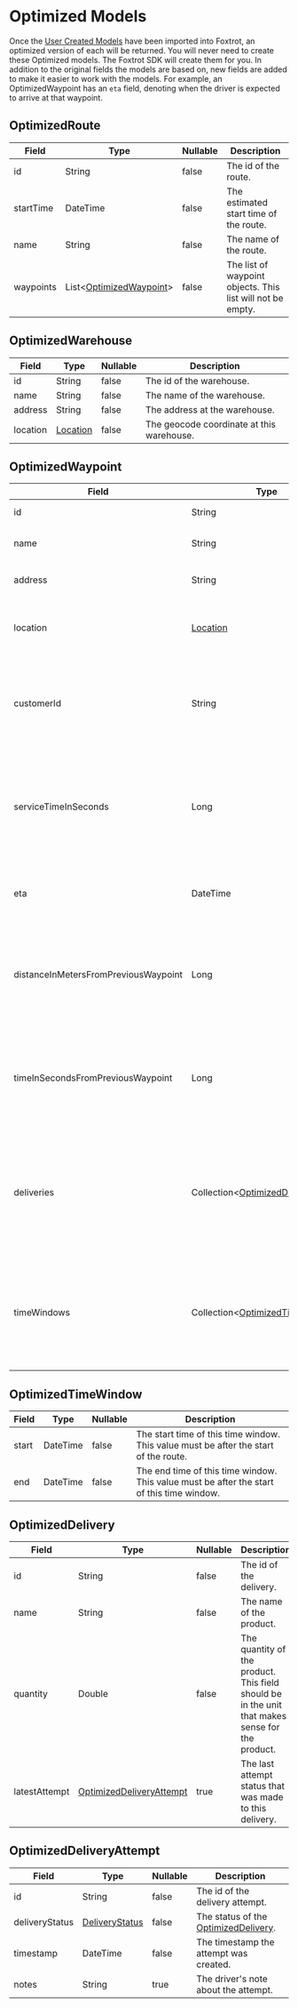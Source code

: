 # Optimized Models

Once the [User Created Models](#user-created-models) have been imported into Foxtrot, an optimized version of
each will be returned. You will never need to create these Optimized models. The Foxtrot SDK will create them for you. In addition to the original fields the models are based on, new fields are added to make it easier to work with the models. For example, an OptimizedWaypoint has an `eta` field, denoting when the driver is expected to arrive at that waypoint.

## OptimizedRoute

| Field                     | Type                                           | Nullable | Description
|---------------------------|------------------------------------------------|----------|-------------
| id                        | String                                         | false    | The id of the route.
| startTime                 | DateTime                                       | false    | The estimated start time of the route.
| name                      | String                                         | false    | The name of the route.
| waypoints                 | List<[OptimizedWaypoint](#optimizedwaypoint)>  | false    | The list of waypoint objects. This list will not be empty.


## OptimizedWarehouse

| Field                     | Type                             | Nullable | Description
|---------------------------|----------------------------------|----------|------------
| id                        | String  	                       | false    | The id of the warehouse.
| name                      | String                           | false    | The name of the warehouse.
| address                   | String                           | false    | The address at the warehouse.
| location                  | [Location](#location)            | false    | The geocode coordinate at this warehouse.


## OptimizedWaypoint

| Field                                | Type                                                      | Nullable | Description
|--------------------------------------|-----------------------------------------------------------|----------|-------------
| id                                   | String                                                    | false    | The id of the waypoint.
| name                                 | String                                                    | false    | The name of the waypoint.
| address                              | String                                                    | false    | The address at the waypoint.
| location                             | [Location](#location)                                     | false    | The geocode coordinate at this waypoint.
| customerId                           | String                                                    | false    | The globally unique identifier identifying the customer at this waypoint.
| serviceTimeInSeconds                 | Long                                                      | false    | The estimated amount of time in seconds the driver will take to complete this waypoint.
| eta                                  | DateTime                                                  | true     | The estimated time of arrival at this waypoint.
| distanceInMetersFromPreviousWaypoint | Long                                                      | true     | The estimated distance in meters to get to this waypoint from the previous waypoint.
| timeInSecondsFromPreviousWaypoint    | Long                                                      | true     | The estimated time in seconds to get to this waypoint from the previous waypoint.
| deliveries                           | Collection<[OptimizedDelivery](#optimizeddelivery)>       | false    | The collection of Delivery objects at this waypoint. This collection will have at least one element.
| timeWindows                          | Collection<[OptimizedTimeWindow](#optimizedtimewindow)>   | false    | The collection of TimeWindow objects at this waypoint. This collection may be empty.


## OptimizedTimeWindow

| Field                     | Type                             | Nullable | Description
|---------------------------|----------------------------------|----------|------------
| start                     | DateTime                         | false    | The start time of this time window. This value must be after the start of the route.
| end                       | DateTime                         | false    | The end time of this time window. This value must be after the start of this time window.


## OptimizedDelivery

| Field                     | Type                                                  | Nullable | Description
|---------------------------|-------------------------------------------------------|----------|------------
| id                        | String                                                | false    | The id of the delivery.
| name                      | String                                                | false    | The name of the product.
| quantity                  | Double                                                | false    | The quantity of the product. This field should be in the unit that makes sense for the product.
| latestAttempt             | [OptimizedDeliveryAttempt](#optimizeddeliveryattempt) | true     | The last attempt status that was made to this delivery.

## OptimizedDeliveryAttempt

| Field                     | Type                             | Nullable | Description
|---------------------------|----------------------------------|----------|------------
| id                        | String                           | false    | The id of the delivery attempt.
| deliveryStatus            | [DeliveryStatus](#deliverystatus)| false    | The status of the [OptimizedDelivery](#optimizeddelivery).
| timestamp                 | DateTime                         | false    | The timestamp the attempt was created.
| notes                     | String                           | true     | The driver's note about the attempt.

